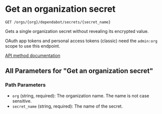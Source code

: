 # Get an organization secret

`GET /orgs/{org}/dependabot/secrets/{secret_name}`

Gets a single organization secret without revealing its encrypted value.

OAuth app tokens and personal access tokens (classic) need the `admin:org` scope to use this endpoint.

[API method documentation](https://docs.github.com/rest/dependabot/secrets#get-an-organization-secret)

## All Parameters for "Get an organization secret"

### Path Parameters

- `org` (string, required): The organization name. The name is not case sensitive.
- `secret_name` (string, required): The name of the secret.